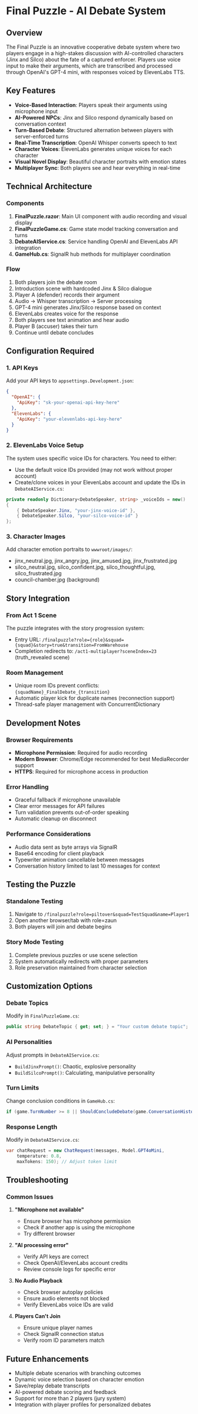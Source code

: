 # Final Puzzle - AI Debate System

## Overview
The Final Puzzle is an innovative cooperative debate system where two players engage in a high-stakes discussion with AI-controlled characters (Jinx and Silco) about the fate of a captured enforcer. Players use voice input to make their arguments, which are transcribed and processed through OpenAI's GPT-4 mini, with responses voiced by ElevenLabs TTS.

## Key Features
- **Voice-Based Interaction**: Players speak their arguments using microphone input
- **AI-Powered NPCs**: Jinx and Silco respond dynamically based on conversation context
- **Turn-Based Debate**: Structured alternation between players with server-enforced turns
- **Real-Time Transcription**: OpenAI Whisper converts speech to text
- **Character Voices**: ElevenLabs generates unique voices for each character
- **Visual Novel Display**: Beautiful character portraits with emotion states
- **Multiplayer Sync**: Both players see and hear everything in real-time

## Technical Architecture

### Components
1. **FinalPuzzle.razor**: Main UI component with audio recording and visual display
2. **FinalPuzzleGame.cs**: Game state model tracking conversation and turns
3. **DebateAIService.cs**: Service handling OpenAI and ElevenLabs API integration
4. **GameHub.cs**: SignalR hub methods for multiplayer coordination

### Flow
1. Both players join the debate room
2. Introduction scene with hardcoded Jinx & Silco dialogue
3. Player A (defender) records their argument
4. Audio → Whisper transcription → Server processing
5. GPT-4 mini generates Jinx/Silco response based on context
6. ElevenLabs creates voice for the response
7. Both players see text animation and hear audio
8. Player B (accuser) takes their turn
9. Continue until debate concludes

## Configuration Required

### 1. API Keys
Add your API keys to `appsettings.Development.json`:
```json
{
  "OpenAI": {
    "ApiKey": "sk-your-openai-api-key-here"
  },
  "ElevenLabs": {
    "ApiKey": "your-elevenlabs-api-key-here"
  }
}
```

### 2. ElevenLabs Voice Setup
The system uses specific voice IDs for characters. You need to either:
- Use the default voice IDs provided (may not work without proper account)
- Create/clone voices in your ElevenLabs account and update the IDs in `DebateAIService.cs`:
```csharp
private readonly Dictionary<DebateSpeaker, string> _voiceIds = new()
{
    { DebateSpeaker.Jinx, "your-jinx-voice-id" },
    { DebateSpeaker.Silco, "your-silco-voice-id" }
};
```

### 3. Character Images
Add character emotion portraits to `wwwroot/images/`:
- jinx_neutral.jpg, jinx_angry.jpg, jinx_amused.jpg, jinx_frustrated.jpg
- silco_neutral.jpg, silco_confident.jpg, silco_thoughtful.jpg, silco_frustrated.jpg
- council-chamber.jpg (background)

## Story Integration

### From Act 1 Scene
The puzzle integrates with the story progression system:
- Entry URL: `/finalpuzzle?role={role}&squad={squad}&story=true&transition=FromWarehouse`
- Completion redirects to: `/act1-multiplayer?sceneIndex=23` (truth_revealed scene)

### Room Management
- Unique room IDs prevent conflicts: `{squadName}_FinalDebate_{transition}`
- Automatic player kick for duplicate names (reconnection support)
- Thread-safe player management with ConcurrentDictionary

## Development Notes

### Browser Requirements
- **Microphone Permission**: Required for audio recording
- **Modern Browser**: Chrome/Edge recommended for best MediaRecorder support
- **HTTPS**: Required for microphone access in production

### Error Handling
- Graceful fallback if microphone unavailable
- Clear error messages for API failures
- Turn validation prevents out-of-order speaking
- Automatic cleanup on disconnect

### Performance Considerations
- Audio data sent as byte arrays via SignalR
- Base64 encoding for client playback
- Typewriter animation cancellable between messages
- Conversation history limited to last 10 messages for context

## Testing the Puzzle

### Standalone Testing
1. Navigate to `/finalpuzzle?role=piltover&squad=TestSquad&name=Player1`
2. Open another browser/tab with role=zaun
3. Both players will join and debate begins

### Story Mode Testing
1. Complete previous puzzles or use scene selection
2. System automatically redirects with proper parameters
3. Role preservation maintained from character selection

## Customization Options

### Debate Topics
Modify in `FinalPuzzleGame.cs`:
```csharp
public string DebateTopic { get; set; } = "Your custom debate topic";
```

### AI Personalities
Adjust prompts in `DebateAIService.cs`:
- `BuildJinxPrompt()`: Chaotic, explosive personality
- `BuildSilcoPrompt()`: Calculating, manipulative personality

### Turn Limits
Change conclusion conditions in `GameHub.cs`:
```csharp
if (game.TurnNumber >= 8 || ShouldConcludeDebate(game.ConversationHistory))
```

### Response Length
Modify in `DebateAIService.cs`:
```csharp
var chatRequest = new ChatRequest(messages, Model.GPT4oMini, 
    temperature: 0.8, 
    maxTokens: 150); // Adjust token limit
```

## Troubleshooting

### Common Issues

1. **"Microphone not available"**
   - Ensure browser has microphone permission
   - Check if another app is using the microphone
   - Try different browser

2. **"AI processing error"**
   - Verify API keys are correct
   - Check OpenAI/ElevenLabs account credits
   - Review console logs for specific error

3. **No Audio Playback**
   - Check browser autoplay policies
   - Ensure audio elements not blocked
   - Verify ElevenLabs voice IDs are valid

4. **Players Can't Join**
   - Ensure unique player names
   - Check SignalR connection status
   - Verify room ID parameters match

## Future Enhancements

- Multiple debate scenarios with branching outcomes
- Dynamic voice selection based on character emotion
- Save/replay debate transcripts
- AI-powered debate scoring and feedback
- Support for more than 2 players (jury system)
- Integration with player profiles for personalized debates